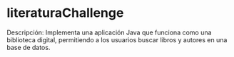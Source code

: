 # literaturaChallenge



Descripción:
Implementa una aplicación Java que funciona como una biblioteca digital, permitiendo a los usuarios buscar libros y autores en una base de datos.
